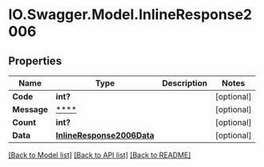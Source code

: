 # IO.Swagger.Model.InlineResponse2006
## Properties

Name | Type | Description | Notes
------------ | ------------- | ------------- | -------------
**Code** | **int?** |  | [optional] 
**Message** | [****](.md) |  | [optional] 
**Count** | **int?** |  | [optional] 
**Data** | [**InlineResponse2006Data**](InlineResponse2006Data.md) |  | [optional] 

[[Back to Model list]](../README.md#documentation-for-models) [[Back to API list]](../README.md#documentation-for-api-endpoints) [[Back to README]](../README.md)

